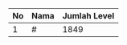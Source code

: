 | No | Nama            | Jumlah Level |
|----|-----------------|--------------|
| 1  | #    |    1849        |
